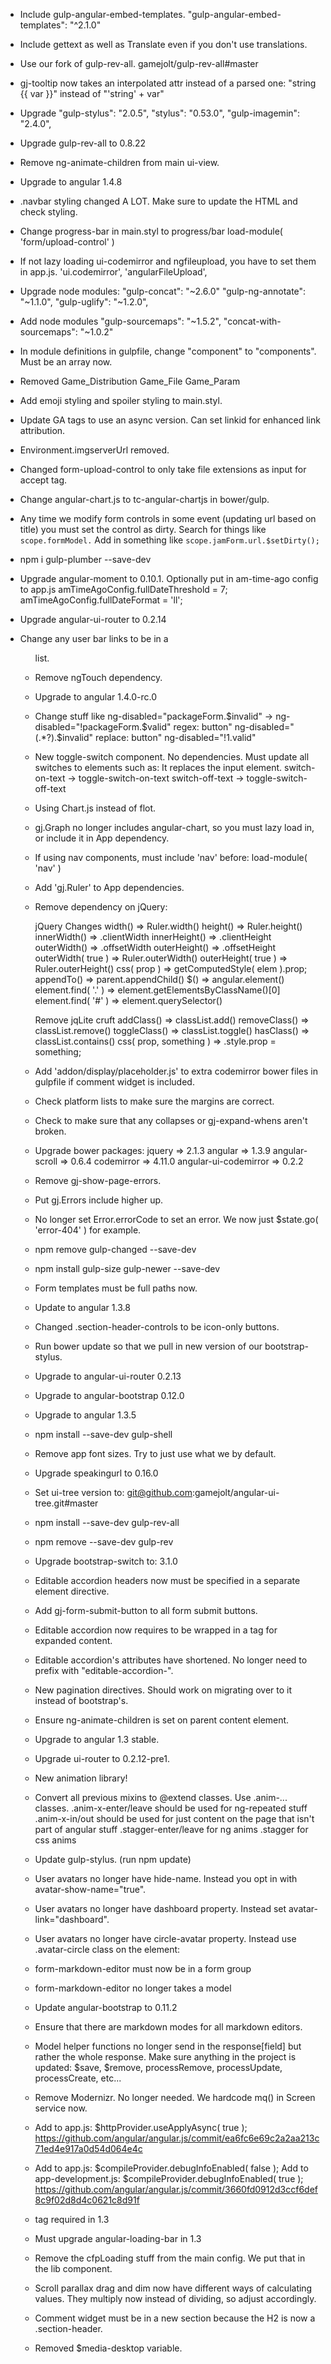 - Include gulp-angular-embed-templates.
  "gulp-angular-embed-templates": "^2.1.0"

- Include gettext as well as Translate even if you don't use translations.

- Use our fork of gulp-rev-all.
  gamejolt/gulp-rev-all#master

- gj-tooltip now takes an interpolated attr instead of a parsed one:
  "string {{ var }}" instead of "'string' + var"

- Upgrade
	"gulp-stylus": "2.0.5",
    "stylus": "0.53.0",
	"gulp-imagemin": "2.4.0",

- Upgrade gulp-rev-all to 0.8.22

- Remove ng-animate-children from main ui-view.

- Upgrade to angular 1.4.8

- .navbar styling changed A LOT. Make sure to update the HTML and check styling.

- Change progress-bar in main.styl to progress/bar
  load-module( 'form/upload-control' )

- If not lazy loading ui-codemirror and ngfileupload, you have to set them in app.js.
  'ui.codemirror',
  'angularFileUpload',

- Upgrade node modules:
  "gulp-concat": "~2.6.0"
  "gulp-ng-annotate": "~1.1.0",
  "gulp-uglify": "~1.2.0",

- Add node modules
  "gulp-sourcemaps": "~1.5.2",
  "concat-with-sourcemaps": "~1.0.2"

- In module definitions in gulpfile, change "component" to "components".
  Must be an array now.

- Removed
	Game_Distribution
	Game_File
	Game_Param

- Add emoji styling and spoiler styling to main.styl.

- Update GA tags to use an async version.
  Can set linkid for enhanced link attribution.
	<script async src="//www.google-analytics.com/analytics.js"></script>
	<script>
		window.ga=window.ga||function(){(ga.q=ga.q||[]).push(arguments)};ga.l=+new Date;
		ga('create', 'UA-6742777-1', 'auto');
		ga('require', 'linkid', 'linkid.js');
	</script>

- Environment.imgserverUrl removed.

- Changed form-upload-control to only take file extensions as input for accept tag.

- Change angular-chart.js to tc-angular-chartjs in bower/gulp.

- Any time we modify form controls in some event (updating url based on title) you must set the control as dirty.
  Search for things like `scope.formModel.`
  Add in something like `scope.jamForm.url.$setDirty();`

- npm i gulp-plumber --save-dev

- Upgrade angular-moment to 0.10.1.
  Optionally put in am-time-ago config to app.js
  amTimeAgoConfig.fullDateThreshold = 7;
  amTimeAgoConfig.fullDateFormat = 'll';

- Upgrade angular-ui-router to 0.2.14

- Change any user bar links to be in a <ul> list.

- Remove ngTouch dependency.

- Upgrade to angular 1.4.0-rc.0

- Change stuff like ng-disabled="packageForm.$invalid" -> ng-disabled="!packageForm.$valid"
  regex: button" ng\-disabled="(.*?)\.\$invalid"
  replace: button" ng-disabled="!$1.$valid"

- New toggle-switch component. No dependencies.
  Must update all switches to elements such as: <gj-toggle-switch form-control="checkbox"></gj-toggle-switch>
  It replaces the input element.
  switch-on-text -> toggle-switch-on-text
  switch-off-text -> toggle-switch-off-text

- Using Chart.js instead of flot.
- gj.Graph no longer includes angular-chart, so you must lazy load in, or include it in App dependency.

- If using nav components, must include 'nav' before: load-module( 'nav' )

- Add 'gj.Ruler' to App dependencies.
- Remove dependency on jQuery:

  jQuery Changes
  width() => Ruler.width()
  height() => Ruler.height()
  innerWidth() => .clientWidth
  innerHeight() => .clientHeight
  outerWidth() => .offsetWidth
  outerHeight() => .offsetHeight
  outerWidth( true ) => Ruler.outerWidth()
  outerHeight( true ) => Ruler.outerHeight()
  css( prop ) => getComputedStyle( elem ).prop;
  appendTo() => parent.appendChild()
  $() => angular.element()
  element.find( '.' ) => element.getElementsByClassName()[0]
  element.find( '#' ) => element.querySelector()

  Remove jqLite cruft
  addClass() => classList.add()
  removeClass() => classList.remove()
  toggleClass() => classList.toggle()
  hasClass() => classList.contains()
  css( prop, something ) => .style.prop = something;

- Add 'addon/display/placeholder.js' to extra codemirror bower files in gulpfile if comment widget is included.

- Check platform lists to make sure the margins are correct.

- Check to make sure that any collapses or gj-expand-whens aren't broken.

- Upgrade bower packages:
  jquery => 2.1.3
  angular => 1.3.9
  angular-scroll => 0.6.4
  codemirror => 4.11.0
  angular-ui-codemirror => 0.2.2

- Remove gj-show-page-errors.
- Put gj.Errors include higher up.
- No longer set Error.errorCode to set an error. We now just $state.go( 'error-404' ) for example.

- npm remove gulp-changed --save-dev
- npm install gulp-size gulp-newer --save-dev

- Form templates must be full paths now.

- Update to angular 1.3.8

- Changed .section-header-controls to be icon-only buttons.

- Run bower update so that we pull in new version of our bootstrap-stylus.
- Upgrade to angular-ui-router 0.2.13
- Upgrade to angular-bootstrap 0.12.0
- Upgrade to angular 1.3.5

- npm install --save-dev gulp-shell

- Remove app font sizes. Try to just use what we by default.

- Upgrade speakingurl to 0.16.0

- Set ui-tree version to: git@github.com:gamejolt/angular-ui-tree.git#master

- npm install --save-dev gulp-rev-all
- npm remove --save-dev gulp-rev

- Upgrade bootstrap-switch to: 3.1.0

- Editable accordion headers now must be specified in a separate element directive.

- Add gj-form-submit-button to all form submit buttons.

- Editable accordion now requires to be wrapped in a <gj-editable-accordion-body> tag for expanded content.
- Editable accordion's attributes have shortened. No longer need to prefix with "editable-accordion-".

- New pagination directives. Should work on migrating over to it instead of bootstrap's.

- Ensure ng-animate-children is set on parent content element.

- Upgrade to angular 1.3 stable.
- Upgrade ui-router to 0.2.12-pre1.

- New animation library!
- Convert all previous mixins to @extend classes.
  Use .anim-... classes.
  .anim-x-enter/leave should be used for ng-repeated stuff
  .anim-x-in/out should be used for just content on the page that isn't part of angular stuff
  .stagger-enter/leave for ng anims
  .stagger for css anims

- Update gulp-stylus. (run npm update)

- User avatars no longer have hide-name. Instead you opt in with avatar-show-name="true".
- User avatars no longer have dashboard property. Instead set avatar-link="dashboard".
- User avatars no longer have circle-avatar property. Instead use .avatar-circle class on the element: <span gj-user-avatar="user" class="avatar-circle"></span>

- form-markdown-editor must now be in a form group
- form-markdown-editor no longer takes a model

- Update angular-bootstrap to 0.11.2

- Ensure that there are markdown modes for all markdown editors.

- Model helper functions no longer send in the response[field] but rather the whole response.
  Make sure anything in the project is updated: $save, $remove, processRemove, processUpdate, processCreate, etc...

- Remove Modernizr. No longer needed. We hardcode mq() in Screen service now.

- Add to app.js: $httpProvider.useApplyAsync( true );
  https://github.com/angular/angular.js/commit/ea6fc6e69c2a2aa213c71ed4e917a0d54d064e4c

- Add to app.js: $compileProvider.debugInfoEnabled( false );
  Add to app-development.js: $compileProvider.debugInfoEnabled( true );
  https://github.com/angular/angular.js/commit/3660fd0912d3ccf6def8c9f02d8d4c0621c8d91f

- <base> tag required in 1.3

- Must upgrade angular-loading-bar in 1.3

- Remove the cfpLoading stuff from the main config. We put that in the lib component.

- Scroll parallax drag and dim now have different ways of calculating values.
  They multiply now instead of dividing, so adjust accordingly.

- Comment widget must be in a new section because the H2 is now a .section-header.

- Removed $media-desktop variable.
